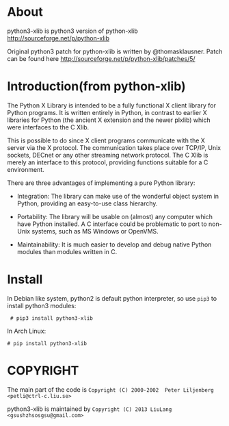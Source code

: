 About
=====
python3-xlib is python3 version of python-xlib <http://sourceforge.net/p/python-xlib>

Original python3 patch for python-xlib is written by @thomasklausner. Patch 
can be found here <http://sourceforge.net/p/python-xlib/patches/5/>


Introduction(from python-xlib)
=============================
The Python X Library is intended to be a fully functional X client
library for Python programs.  It is written entirely in Python, in
contrast to earlier X libraries for Python (the ancient X extension
and the newer plxlib) which were interfaces to the C Xlib.

This is possible to do since X client programs communicate with the X
server via the X protocol.  The communication takes place over TCP/IP,
Unix sockets, DECnet or any other streaming network protocol.  The C
Xlib is merely an interface to this protocol, providing functions
suitable for a C environment.

There are three advantages of implementing a pure Python library:

 * Integration:  The library can make use of the wonderful object
   system in Python, providing an easy-to-use class hierarchy.

 * Portability: The library will be usable on (almost) any computer
   which have Python installed.  A C interface could be problematic to
   port to non-Unix systems, such as MS Windows or OpenVMS.

 * Maintainability:  It is much easier to develop and debug native
   Python modules than modules written in C.

Install
=======
In Debian like system, python2 is default python interpreter, so use `pip3`
to install python3 modules:

` # pip3 install python3-xlib`

In Arch Linux:

`# pip install python3-xlib`


COPYRIGHT
=========
The main part of the code is `Copyright (C) 2000-2002  Peter Liljenberg <petli@ctrl-c.liu.se>`

python3-xlib is maintained by `Copyright (C) 2013 LiuLang <gsushzhsosgsu@gmail.com>`
